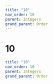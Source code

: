 ```yaml
---
title: "10"
nav_order: 10
parent: Integers
grand_parent: Order
---
```


# 10

```yaml
title: "10"
nav_order: 10
parent: Integers
grand_parent: Order
```
